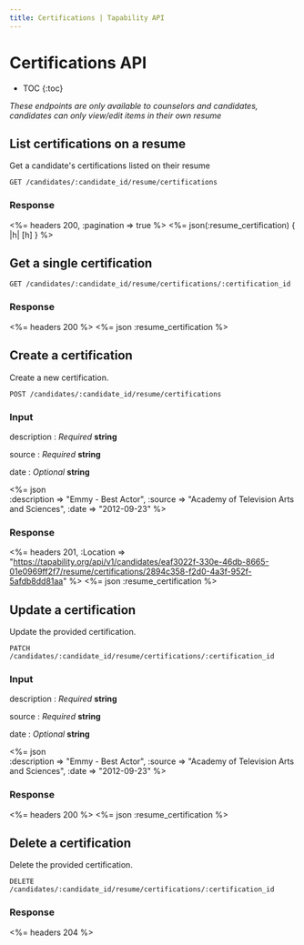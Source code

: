 ```yaml
---
title: Certifications | Tapability API
---
```


# Certifications API

* TOC
{:toc}

_These endpoints are only available to counselors and candidates, candidates can only view/edit items in their own resume_

## List certifications on a resume

Get a candidate's certifications listed on their resume

    GET /candidates/:candidate_id/resume/certifications

### Response

<%= headers 200, :pagination => true %>
<%= json(:resume_certification) { |h| [h] } %>

## Get a single certification

    GET /candidates/:candidate_id/resume/certifications/:certification_id

### Response

<%= headers 200 %>
<%= json :resume_certification %>

## Create a certification

Create a new certification.

    POST /candidates/:candidate_id/resume/certifications

### Input

description
: _Required_ **string**

source
: _Required_ **string**

date
: _Optional_ **string**

<%= json \
    :description => "Emmy - Best Actor",
    :source      => "Academy of Television Arts and Sciences",
    :date        => "2012-09-23"
%>

### Response

<%= headers 201, :Location => "https://tapability.org/api/v1/candidates/eaf3022f-330e-46db-8665-01e0969ff2f7/resume/certifications/2894c358-f2d0-4a3f-952f-5afdb8dd81aa" %>
<%= json :resume_certification %>

## Update a certification

Update the provided certification.

    PATCH /candidates/:candidate_id/resume/certifications/:certification_id

### Input

description
: _Required_ **string**

source
: _Required_ **string**

date
: _Optional_ **string**

<%= json \
    :description => "Emmy - Best Actor",
    :source      => "Academy of Television Arts and Sciences",
    :date        => "2012-09-23"
%>

### Response

<%= headers 200 %>
<%= json :resume_certification %>

## Delete a certification

Delete the provided certification.

    DELETE /candidates/:candidate_id/resume/certifications/:certification_id

### Response

<%= headers 204 %>

